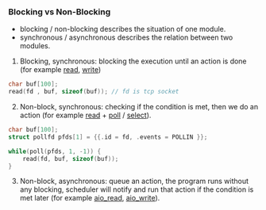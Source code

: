 ### Blocking vs Non-Blocking

- blocking / non-blocking describes the situation of one module.
- synchronous / asynchronous describes the relation between two modules.

1. Blocking, synchronous: blocking the execution until an action is done (for example [read](https://man7.org/linux/man-pages/man2/read.2.html), [write](https://man7.org/linux/man-pages/man2/write.2.html))

```c
char buf[100];
read(fd , buf, sizeof(buf)); // fd is tcp socket
```

2. Non-block, synchronous: checking if the condition is met, then we do an action (for example [read](https://man7.org/linux/man-pages/man2/read.2.html) + [poll](https://man7.org/linux/man-pages/man2/poll.2.html) / [select](https://man7.org/linux/man-pages/man2/select.2.html)).

```c
char buf[100];
struct pollfd pfds[1] = {{.id = fd, .events = POLLIN }};

while(poll(pfds, 1, -1)) {
	read(fd, buf, sizeof(buf));
}
```

3. Non-block, asynchronous: queue an action, the program runs without any blocking, scheduler will notify and run that action if the condition is met later (for example [aio_read](https://man7.org/linux/man-pages/man3/aio_read.3.html), [aio_write](https://man7.org/linux/man-pages/man3/aio_write.3.html)).
